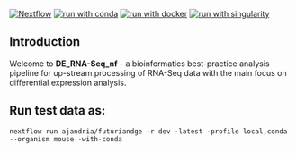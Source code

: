 [![Nextflow](https://img.shields.io/badge/nextflow%20DSL2-%E2%89%A522.10.1-23aa62.svg)](https://www.nextflow.io/)
[![run with conda](http://img.shields.io/badge/run%20with-conda-3EB049?labelColor=000000&logo=anaconda)](https://docs.conda.io/en/latest/)
[![run with docker](https://img.shields.io/badge/run%20with-docker-0db7ed?labelColor=000000&logo=docker)](https://www.docker.com/)
[![run with singularity](https://img.shields.io/badge/run%20with-singularity-1d355c.svg?labelColor=000000)](https://sylabs.io/docs/)
## Introduction

Welcome to **DE_RNA-Seq_nf** - a bioinformatics best-practice analysis pipeline for up-stream processing of RNA-Seq data with the main focus on differential expression analysis.

<!-- TODO: Base on nf-core template -->

## Run test data as:
```
nextflow run ajandria/futuriandge -r dev -latest -profile local,conda --organism mouse -with-conda
```